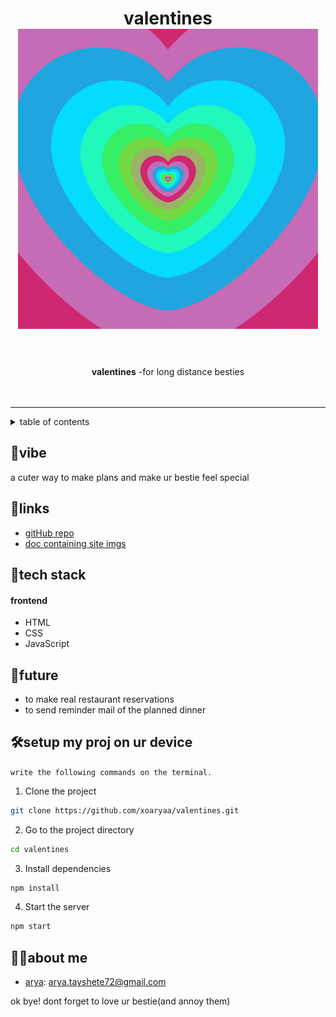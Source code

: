 <h1 align="center">
  valentines
  <a href="love.gif">
    <img class="gif" src="love.gif" alt="love gif">
</a><br>
  <br>

</h1>

<div align="center">
   <strong>valentines</strong> -for long distance besties<br>
   <br> <br>
  
</div>
<hr>

<details>
<summary>table of contents</summary>

- [vibe](#vibe)
- [links](#links)
- [tech stack](#tech-stack)

- [future](#future)

- [setup my proj on ur device](#setup-my-proj-on-ur-device)

- [about me](#about-me)


</details>

## 📝vibe

a cuter way to make plans and make ur bestie feel special 

## 🔗links

- [gitHub repo](https://github.com/xoaryaa/valentines)
- [doc containing site imgs](https://drive.google.com/drive/u/0/folders/18GDyVr_rgMHnz-6PHbo7ldhalTn6KKbX)





## 🤖tech stack


#### frontend
- HTML
- CSS
- JavaScript











## 🔮future



- to make real restaurant reservations
- to send reminder mail of the planned dinner



## 🛠setup my proj on ur device


`write the following commands on the terminal.`


1. Clone the project

```bash
git clone https://github.com/xoaryaa/valentines.git
```

2. Go to the project directory

```bash
cd valentines
```

3. Install dependencies

```bash
npm install
```

4. Start the server

```bash
npm start
```



## 👨‍💻about me



- [arya](https://github.com/xoaryaa): arya.tayshete72@gmail.com



ok bye!
dont forget to love ur bestie(and annoy them)

